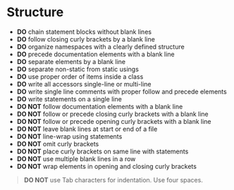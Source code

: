 # Structure

* **DO** chain statement blocks without blank lines
* **DO** follow closing curly brackets by a blank line
* **DO** organize namespaces with a clearly defined structure
* **DO** precede documentation elements with a blank line
* **DO** separate elements by a blank line
* **DO** separate non-static from static usings
* **DO** use proper order of items inside a class
* **DO** write all accessors single-line or multi-line
* **DO** write single line comments with proper follow and precede elements
* **DO** write statements on a single line
* **DO NOT** follow documentation elements with a blank line
* **DO NOT** follow or precede closing curly brackets with a blank line
* **DO NOT** follow or precede opening curly brackets with a blank line
* **DO NOT** leave blank lines at start or end of a file
* **DO NOT** line-wrap using statements
* **DO NOT** omit curly brackets
* **DO NOT** place curly brackets on same line with statements
* **DO NOT** use multiple blank lines in a row
* **DO NOT** wrap elements in opening and closing curly brackets

> **DO NOT** use Tab characters for indentation. Use four spaces.
